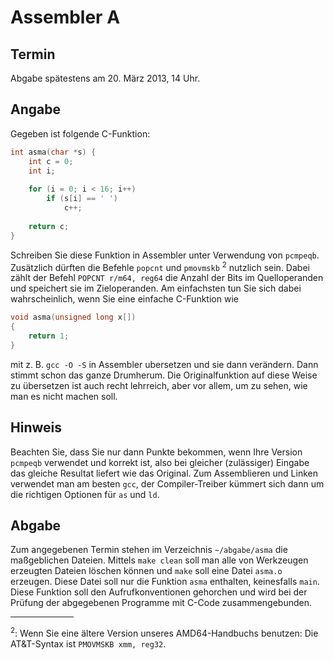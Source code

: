 # Assembler A

## Termin
Abgabe spätestens am 20. März 2013, 14 Uhr.

## Angabe
Gegeben ist folgende C-Funktion:

```c
int asma(char *s) {
    int c = 0;
    int i;
    
    for (i = 0; i < 16; i++)
        if (s[i] == ' ')
            c++;
    
    return c;
}
```

Schreiben Sie diese Funktion in Assembler unter Verwendung von `pcmpeqb`.
Zusätzlich dürften die Befehle `popcnt` und `pmovmskb` <sup>2</sup> nutzlich sein. Dabei zählt der Befehl `POPCNT r/m64, reg64` die Anzahl der Bits im Quelloperanden und speichert sie im Zieloperanden.
Am einfachsten tun Sie sich dabei wahrscheinlich, wenn Sie eine einfache
C-Funktion wie

```c
void asma(unsigned long x[])
{
    return 1;
}
```

mit z. B. `gcc -O -S` in Assembler ubersetzen und sie dann verändern. Dann
stimmt schon das ganze Drumherum. Die Originalfunktion auf diese Weise
zu übersetzen ist auch recht lehrreich, aber vor allem, um zu sehen, wie man
es nicht machen soll.

## Hinweis
Beachten Sie, dass Sie nur dann Punkte bekommen, wenn Ihre Version `pcmpeqb`
verwendet und korrekt ist, also bei gleicher (zulässiger) Eingabe das gleiche Resultat liefert wie das Original.
Zum Assemblieren und Linken verwendet man am besten `gcc`, der Compiler-Treiber kümmert sich dann um die richtigen Optionen für `as` und `ld`.

## Abgabe
Zum angegebenen Termin stehen im Verzeichnis `~/abgabe/asma` die maßgeblichen Dateien. Mittels `make clean` soll man alle von Werkzeugen erzeugten
Dateien löschen können und `make` soll eine Datei `asma.o` erzeugen. Diese Datei soll nur die Funktion `asma` enthalten, keinesfalls `main`. Diese Funktion soll den Aufrufkonventionen gehorchen und wird bei der Prüfung der abgegebenen Programme mit C-Code zusammengebunden.

<hr width="20%">

<sup>2</sup>: Wenn Sie eine ältere Version unseres AMD64-Handbuchs benutzen: Die AT&T-Syntax ist `PMOVMSKB xmm, reg32`.
